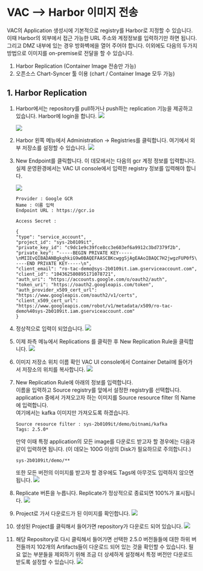 # VAC --> Harbor 이미지 전송
VAC의 Application 생성시에 기본적으로 registry를 Harbor로 지정할 수 있습니다.
이때 Harbor의 외부에서 접근 가능한 URL 주소와 계정정보를 입력하기만 하면 됩니다. 그리고 DMZ 내부에 있는 경우 방화벽에을 열어 주어야 합니다.
이외에도 다음의 두가지 방법으로 이미지를 on-premise로 전달을 할 수 있습니다.

1. Harbor Replication (Container Image 전송만 가능)
2. 오픈소스 Chart-Syncer 툴 이용 (chart / Container Image 모두 가능)


## 1. Harbor Replication
1. Harbor에서는 repository를 pull하거나 push하는 replication 기능을 제공하고 있습니다.
Harbor에 login을 합니다. 
![](images/harbor_login.png)

    ![](images/harbor_main.png)

2. Harbor 왼쪽 메뉴에서 Administration -> Registries를 클릭합니다. 여기에서 외부 저장소를 설정할 수 있습니다.
![](images/gcr3.png)

3. New Endpoint를 클릭합니다.
이 데모에서는 다음의 gcr 계정 정보를 입력합니다. 실제 운영환경에서는 VAC UI console에서 입력한 registry 정보를 입력해야 합니다.

    ![](images/gcr2.png)

    ```
    Provider : Google GCR
    Name : 이름 입력
    Endpoint URL : https://gcr.io
    ```
    ```
    Access Secret :

    {
    "type": "service_account",
    "project_id": "sys-2b0109it",
    "private_key_id": "c9dc1e9c39fce8cc3e603ef6a9912c3bd7379f2b",
    "private_key": "-----BEGIN PRIVATE KEY-----\nMIIEvQIBADANBgkqhkiG9w0BAQEFAASCBKcwggSjAgEAAoIBAQC7H2jwgzFUP0f5\nTZyfzqVVQx3gyGYoqD3bC5SJLWmqeLX2NGh6lS2W9cJOayPYWa29NacGVv9rFXP4\nYT6EAtR5q7qW1GW4LrkWPZSDmuWEy+kwA22fc8y8wZXW19+QG+B7HdB55ewJnnVN\nJhPZ/3df8aAVlE2WMLow3xSHZLXpbU4qir9P3p2oqEwYjeEg70QLUTVwQmc7/qkg\nteqQptWyg3zaU77oYKs5XMPrIvIB6RlbAnBw5T3RZzcn0XJ1whMRiC8/XZG9m2AT\n+u45CBeJgh2+adZVCnoYMSHVAHh3RVpbXGP5Qz8jkYIaKRg1sm1jpIPtMhOMhEVC\nUJ7569HlAgMBAAECggEALCpQdi38213ZQsQZAtX/C2X9PBQImrGE8fmkfBEqJrh5\neCwr+bzShxYn36Llkbeu7GDotHQdsnxchCQNoZJabIJGFrn4bTWn7VIpBrvtTr/j\nILg6bD9kdCu7zjri8yxFOkHR9id4o9eQ553kYxhrKEvLJTS88EU9ePH6Mi+oyPhh\n74LepNk8GJQb09SmBjMFLoSH16U61qk9IWUlcXDICk6N+RVfQQC7o0qNI5wlK+jo\nXoiB2427EKh3ZVxyAU3S4TEIxaWDVmkctAC3VE/OVoE4xcrSdOfeb62AbgbwbDIq\nINpROlV7NpHSkjCb2INemiEiqCijQF8VGEsuxb5JGQKBgQDzBfjSdSLlXgVqRDCa\niu/4UPJEOnYijGChYARUp+II+XYT2wLRDq+bSRjFA8G/GoYdUtsq23wkWcRm2nEw\nzCJthcMlaArMI1DVUmCB9P+vHpl4KibHLyV2zjcVPmvYvOrrsbrezftqbxBdu2DP\nstCla8ubKhVY8/XptTDeq99rKQKBgQDFHUysVaxM4XyEP5enewhJ4L8zE4vjkn36\n/6qGiXdALsRcqUARO3T/96TPdvJM+02lmrwkIYFNS6uZ0XoRh+47P7+gjyokTq/1\nboTubEneeestsdO2+Eb93Bs0k6UlVYduOldWZWvovxAS9qrS17jdCD+jiFvfdPKC\nvEqJO1NEXQKBgESCO3nA0byNO8OQQ49deXasAw/e1yy4HAmCEtZ2mU7kXDgOtoWO\nuUxyV8w6WeTwqjwb/nLfeuiYcbh4/g2+jjoHylKCOQEBN6lbVp9sHKQWYTcx0sq1\n7L7INVkExsxLvYICEWb79FM1ygxSZWFHzG/FqpksTOZNp9ZhYMx08T+5AoGAHJ12\nRgZh7v9E/kXlFDEuMNtpplaOFklr9IYtET7five/FdyUKmxBPe+Lg3q3DinlScc+\nzNf4V2pGzRu15tme4gcNIJfn/EFYFf8nWR1rU9rLI2UPYR6F39CWOnm8ncDe2kep\n6ibrFWy3PqmEfvtGIQBTjL/85mGp2wTOpUFxgxkCgYEAjC+0uhwvjq1CtX07ZzWD\nAvBhgENbeMhgJH39LPwQeN6elMAZuVXOOMjdcUgBhmn+qFdtT8grTTb8aVaMv03w\npb3Ad/h9O02jju1szFauk3bRyOeLgnfbGWfxQr+wLF6QX88OOni2k7AZSsY7c2+B\nJ98NXFP/ONWBctynfAIhzRE=\n-----END PRIVATE KEY-----\n",
    "client_email": "ro-tac-demo@sys-2b0109it.iam.gserviceaccount.com",
    "client_id": "104362580895171078721",
    "auth_uri": "https://accounts.google.com/o/oauth2/auth",
    "token_uri": "https://oauth2.googleapis.com/token",
    "auth_provider_x509_cert_url": "https://www.googleapis.com/oauth2/v1/certs",
    "client_x509_cert_url": "https://www.googleapis.com/robot/v1/metadata/x509/ro-tac-demo%40sys-2b0109it.iam.gserviceaccount.com"
    }
    ```

4. 정상적으로 입력이 되었습니다.
![](images/gcr1.png)

5. 이제 좌측 메뉴에서 Replications 를 클릭한 후 New Replication Rule을 클릭합니다. 
![](images/replication1.png)

6. 이미지 저장소 위치 이름 확인
VAC UI console에서 Container Detail에 들어가서 저장소의 위치를 복사합니다.
![](images/vac_container_url.png)

7. New Replication Rule에 아래의 정보를 입력합니다.<br>
    이름을 입력하고 Source registry를 앞에서 설정한 registry를 선택합니다.<br>
    application 중에서 가져오고자 하는 이미지를 Source resource filter 의 Name에 입력합니다.<br>
    여기에서는 kafka 이미지만 가져오도록 하겠습니다.

    ```
    Source resource filter : sys-2b0109it/demo/bitnami/kafka
    Tags: 2.5.0*
    ```

    만약 이때 특정 application의 모든 image를 다운로드 받고자 할 경우에는 다음과 같이 입력하면 됩니다. (이 데모는 100G 이상의 Disk가 필요하므로 주의합니다.)
    ```
    sys-2b0109it/demo/**
    ```
    또한 모든 버전의 이미지를 받고자 할 경우에도 Tags에 아무것도 입력하지 않으면 됩니다.
    ![](images/replication2.png)

8. Replicate 버튼을 누릅니다. Replicate가 정상적으로 종료되면 100%가 표시됩니다.
![](images/harbor_replicate1.png)

9. Project로 가서 다운로드가 된 이미지를 확인합니다.
![](images/project_repo1.png)
10. 생성된 Project를 클릭해서 들어가면 repository가 다운로드 되어 있습니다.
![](images/project_repo2.png)
11. 해당 Repository로 다시 클릭해서 들어가면 선택한 2.5.0 버전들들에 대한 하위 버전들까지 102개의 Artifacts들이 다운로드 되어 있는 것을 확인할 수 있습니다. 필요 없는 부분들을 제외하기 위해 조금 더 상세하게 설정해서 특정 버전만 다운로드 받도록 설정할 수 있습니다.
![](images/project_repo3.png)